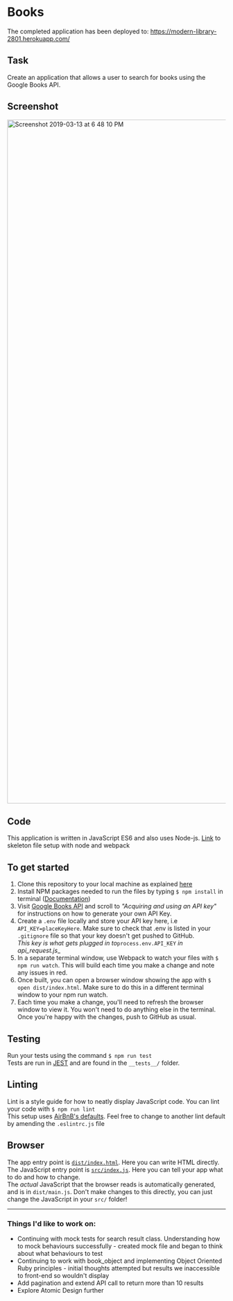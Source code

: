 # Books  
The completed application has been deployed to: https://modern-library-2801.herokuapp.com/

## Task  
Create an application that allows a user to search for books using the Google Books API.  

## Screenshot
<img width="1575" alt="Screenshot 2019-03-13 at 6 48 10 PM" src="https://user-images.githubusercontent.com/18250108/54306744-f997f180-45c1-11e9-95bc-a7011d0f7b36.png">

## Code  
This application is written in JavaScript ES6 and also uses Node-js.
[Link](https://github.com/pelensky/JavaScriptStarterKit) to skeleton file setup with node and webpack

## To get started  
1. Clone this repository to your local machine as explained [here](https://help.github.com/articles/cloning-a-repository/)  
2. Install NPM packages needed to run the files by typing `$ npm install` in terminal ([Documentation](https://docs.npmjs.com/cli/install))   
3. Visit [Google Books API](https://developers.google.com/books/docs/v1/using) and scroll to _"Acquiring and using an API key"_ for instructions on how to generate your own API Key.  
4. Create a `.env` file locally and store your API key here, i.e `API_KEY=placeKeyHere`.  Make sure to check that .env is listed in your `.gitignore` file so that your key doesn't get pushed to GitHub.  
    _This key is what gets plugged in to_`process.env.API_KEY` _in api_request.js__  
5. In a separate terminal window, use Webpack to watch your files with `$ npm run watch`. This will build each time you make a change and note any issues in red.  
6. Once built, you can open a browser window showing the app with `$ open dist/index.html`. Make sure to do this in a different terminal window to your npm run watch.  
7. Each time you make a change, you'll need to refresh the browser window to view it. You won't need to do anything else in the terminal. Once you're happy with the changes, push to GitHub as usual.  

## Testing  
Run your tests using the command `$ npm run test`  
Tests are run in [JEST](https://www.npmjs.com/package/jest) and are found in the `__tests__/` folder.  

## Linting  
Lint is a style guide for how to neatly display JavaScript code. You can lint your code with `$ npm run lint`  
This setup uses [AirBnB's defaults](https://github.com/airbnb/javascript). Feel free to change to another lint default by amending the `.eslintrc.js` file  

## Browser  
The app entry point is [`dist/index.html`](dist/index.html). Here you can write HTML directly.  
The JavaScript entry point is [`src/index.js`](src/index.js). Here you can tell your app what to do and how to change.  
The _actual_ JavaScript that the browser reads is automatically generated, and is in `dist/main.js`. Don't make changes to this directly, you can just change the JavaScript in your `src/` folder!  

--------
### Things I'd like to work on:
- Continuing with mock tests for search result class. Understanding how to mock behaviours successfully - created mock file and began to think about what behaviours to test
- Continuing to work with book_object and implementing Object Oriented Ruby principles - initial thoughts attempted but results we inaccessible to front-end so wouldn't display
- Add pagination and extend API call to return more than 10 results
- Explore Atomic Design further
